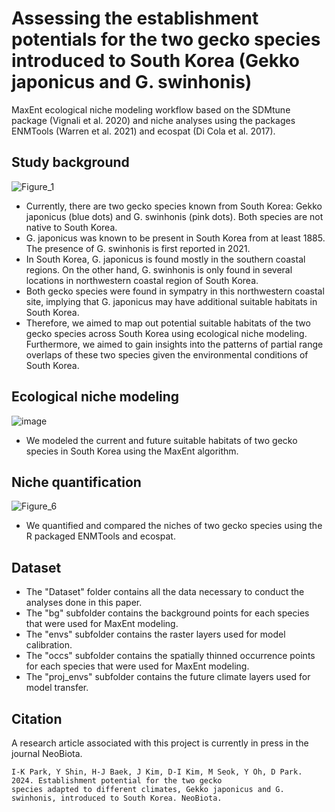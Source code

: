 # Assessing the establishment potentials for the two gecko species introduced to South Korea (Gekko japonicus and G. swinhonis)
MaxEnt ecological niche modeling workflow based on the SDMtune package (Vignali et al. 2020) and niche analyses using the packages ENMTools (Warren et al. 2021) and ecospat (Di Cola et al. 2017).



## Study background
![Figure_1](https://github.com/yucheols/Gekko/assets/85914125/7687a0a5-a940-4038-b85c-b759949b2af6)

- Currently, there are two gecko species known from South Korea: Gekko japonicus (blue dots) and G. swinhonis (pink dots). Both species are not native to South Korea.
- G. japonicus was known to be present in South Korea from at least 1885. The presence of G. swinhonis is first reported in 2021.
- In South Korea, G. japonicus is found mostly in the southern coastal regions. On the other hand, G. swinhonis is only found in several locations in northwestern coastal region of South Korea.
- Both gecko species were found in sympatry in this northwestern coastal site, implying that G. japonicus may have additional suitable habitats in South Korea.
- Therefore, we aimed to map out potential suitable habitats of the two gecko species across South Korea using ecological niche modeling. Furthermore, we aimed to gain insights into the patterns of partial range overlaps of these two species given the environmental conditions of South Korea.  

## Ecological niche modeling
![image](https://github.com/yucheols/Gekko/assets/85914125/3ccb9d09-bdfa-484d-a5d6-dbfa1ced0c70)

- We modeled the current and future suitable habitats of two gecko species in South Korea using the MaxEnt algorithm.

## Niche quantification
![Figure_6](https://github.com/yucheols/Gekko/assets/85914125/81b89675-745e-4280-9395-4ffe22cde992)

- We quantified and compared the niches of two gecko species using the R packaged ENMTools and ecospat.

## Dataset
- The "Dataset" folder contains all the data necessary to conduct the analyses done in this paper.
- The "bg" subfolder contains the background points for each species that were used for MaxEnt modeling.
- The "envs" subfolder contains the raster layers used for model calibration.
- The "occs" subfolder contains the spatially thinned occurrence points for each species that were used for MaxEnt modeling.
- The "proj_envs" subfolder contains the future climate layers used for model transfer.

## Citation
A research article associated with this project is currently in press in the journal NeoBiota.

```
I-K Park, Y Shin, H-J Baek, J Kim, D-I Kim, M Seok, Y Oh, D Park. 2024. Establishment potential for the two gecko
species adapted to different climates, Gekko japonicus and G. swinhonis, introduced to South Korea. NeoBiota.
```
